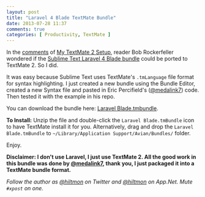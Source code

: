 ```yaml
---
layout: post
title: "Laravel 4 Blade TextMate Bundle"
date: 2013-07-28 11:37
comments: true
categories: [ Productivity, TextMate ]
---
```


In the [comments](https://hiltmon.com/blog/2013/04/15/my-textmate-2-setup/#comment-973665378) of [My TextMate 2 Setup](https://hiltmon.com/blog/2013/04/15/my-textmate-2-setup/#comment-973665378), reader Bob Rockerfeller wondered if the [Sublime Text Laravel 4 Blade bundle](https://github.com/Medalink/Laravel-Blade) could be ported to TextMate 2. So I did.

It was easy because Sublime Text uses TextMate's `.tmLanguage` file format for syntax highlighting. I just created a new bundle using the Bundle Editor, created a new Syntax file and pasted in Eric Percifield's ([@medalink7](https://twitter.com/medalink7)) code. Then tested it with the example in his repo.

You can download the bundle here: [Laravel Blade.tmbundle](https://hiltmon.com/files/Laravel-Blade.tmbundle.zip).

**To Install:** Unzip the file and double-click the `Laravel Blade.tmBundle` icon to have TextMate install it for you. Alternatively, drag and drop the `Laravel Blade.tmBundle` to `~/Library/Application Support/Avian/Bundles/` folder.

Enjoy.

**Disclaimer: I don't use Laravel, I just use TextMate 2. All the good work in this bundle was done by [@medalink7](https://twitter.com/medalink7), thank you,  I just packaged it into a TextMate bundle format.**

*Follow the author as [@hiltmon](https://twitter.com/hiltmon) on Twitter and [@hiltmon](http://alpha.app.net/hiltmon) on App.Net. Mute `#xpost` on one.*
